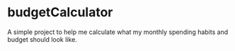 # budgetCalculator
A simple project to help me calculate what my monthly spending habits and budget should look like.
